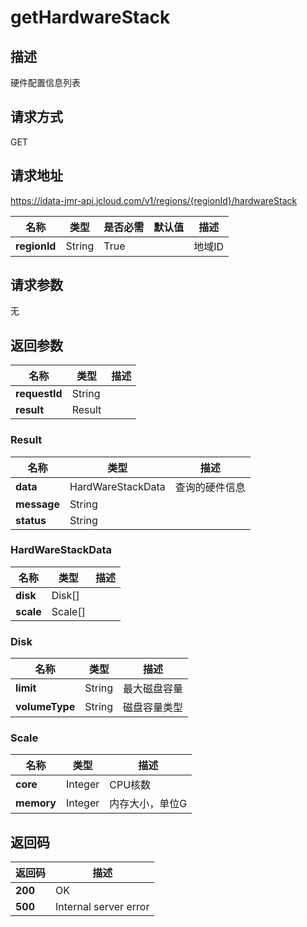 # getHardwareStack


## 描述
硬件配置信息列表

## 请求方式
GET

## 请求地址
https://idata-jmr-api.jcloud.com/v1/regions/{regionId}/hardwareStack

|名称|类型|是否必需|默认值|描述|
|---|---|---|---|---|
|**regionId**|String|True||地域ID|

## 请求参数
无


## 返回参数
|名称|类型|描述|
|---|---|---|
|**requestId**|String||
|**result**|Result||


### <a name="Result">Result</a>
|名称|类型|描述|
|---|---|---|
|**data**|HardWareStackData|查询的硬件信息|
|**message**|String||
|**status**|String||
### <a name="HardWareStackData">HardWareStackData</a>
|名称|类型|描述|
|---|---|---|
|**disk**|Disk[]||
|**scale**|Scale[]||
### <a name="Disk">Disk</a>
|名称|类型|描述|
|---|---|---|
|**limit**|String|最大磁盘容量|
|**volumeType**|String|磁盘容量类型|
### <a name="Scale">Scale</a>
|名称|类型|描述|
|---|---|---|
|**core**|Integer|CPU核数|
|**memory**|Integer|内存大小，单位G|

## 返回码
|返回码|描述|
|---|---|
|**200**|OK|
|**500**|Internal server error|
